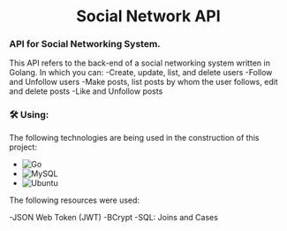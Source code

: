 <h1 align="center"> 
	Social Network API
</h1>

### API for Social Networking System.

This API refers to the back-end of a social networking system written in Golang. In which you can:
-Create, update, list, and delete users
-Follow and Unfollow users
-Make posts, list posts by whom the user follows, edit and delete posts
-Like and Unfollow posts

### 🛠 Using:

The following technologies are being used in the construction of this project:

- ![Go](https://img.shields.io/badge/go-%2300ADD8.svg?style=for-the-badge&logo=go&logoColor=white)
- ![MySQL](https://img.shields.io/badge/mysql-%2300f.svg?style=for-the-badge&logo=mysql&logoColor=white)
- ![Ubuntu](https://img.shields.io/badge/Ubuntu-E95420?style=for-the-badge&logo=ubuntu&logoColor=white)

The following resources were used:

-JSON Web Token (JWT)
-BCrypt
-SQL: Joins and Cases
